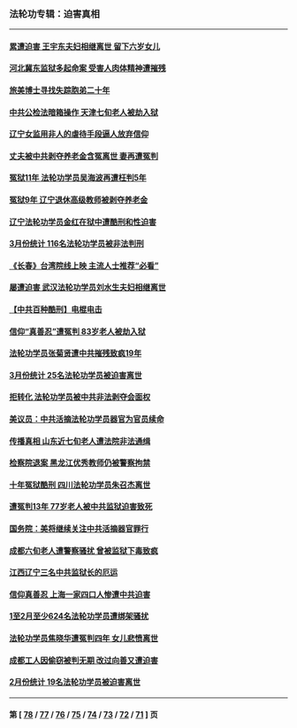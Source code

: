 ### 法轮功专辑：迫害真相
---
#### [累遭迫害 王宇东夫妇相继离世 留下六岁女儿](../../pages/nf4379/n13977555.md?04220430) 
#### [河北冀东监狱多起命案 受害人肉体精神遭摧残](../../pages/nf4379/n13976483.md?04220430) 
#### [旅美博士寻找失踪胞弟二十年](../../pages/nf4379/n13976318.md?04220430) 
#### [中共公检法暗箱操作 天津七旬老人被劫入狱](../../pages/nf4379/n13975097.md?04220430) 
#### [辽宁女监用非人的虐待手段逼人放弃信仰](../../pages/nf4379/n13972297.md?04220430) 
#### [丈夫被中共剥夺养老金含冤离世 妻再遭冤判](../../pages/nf4379/n13970514.md?04220430) 
#### [冤狱11年 法轮功学员吴海波再遭枉判5年](../../pages/nf4379/n13966760.md?04220430) 
#### [冤狱9年 辽宁退休高级教师被剥夺养老金](../../pages/nf4379/n13969844.md?04220430) 
#### [辽宁法轮功学员金红在狱中遭酷刑和性迫害](../../pages/nf4379/n13969049.md?04220430) 
#### [3月份统计 116名法轮功学员被非法判刑](../../pages/nf4379/n13967624.md?04220430) 
#### [《长春》台湾院线上映 主流人士推荐“必看”](../../pages/nf4379/n13967751.md?04220430) 
#### [屡遭迫害 武汉法轮功学员刘水生夫妇相继离世](../../pages/nf4379/n13965806.md?04220430) 
#### [【中共百种酷刑】电棍电击](../../pages/nf4379/n13964477.md?04220430) 
#### [信仰“真善忍”遭冤判 83岁老人被劫入狱](../../pages/nf4379/n13958286.md?04220430) 
#### [法轮功学员张菊贤遭中共摧残致疯19年](../../pages/nf4379/n13962633.md?04220430) 
#### [3月份统计 25名法轮功学员被迫害离世](../../pages/nf4379/n13963851.md?04220430) 
#### [拒转化 法轮功学员被中共非法剥夺会面权](../../pages/nf4379/n13961975.md?04220430) 
#### [美议员：中共活摘法轮功学员器官为官员续命](../../pages/nf4379/n13961550.md?04220430) 
#### [传播真相 山东近七旬老人遭法院非法通缉](../../pages/nf4379/n13961068.md?04220430) 
#### [检察院退案 黑龙江优秀教师仍被警察拘禁](../../pages/nf4379/n13960361.md?04220430) 
#### [十年冤狱酷刑 四川法轮功学员朱召杰离世](../../pages/nf4379/n13959794.md?04220430) 
#### [遭冤判13年 77岁老人被中共监狱迫害致死](../../pages/nf4379/n13953812.md?04220430) 
#### [国务院：美将继续关注中共活摘器官罪行](../../pages/nf4379/n13954656.md?04220430) 
#### [成都六旬老人遭警察骚扰 曾被监狱下毒致疯](../../pages/nf4379/n13952299.md?04220430) 
#### [江西辽宁三名中共监狱长的厄运](../../pages/nf4379/n13951740.md?04220430) 
#### [信仰真善忍 上海一家四口人惨遭中共迫害](../../pages/nf4379/n13950973.md?04220430) 
#### [1至2月至少624名法轮功学员遭绑架骚扰](../../pages/nf4379/n13950181.md?04220430) 
#### [法轮功学员焦晓华遭冤判四年 女儿悲愤离世](../../pages/nf4379/n13949614.md?04220430) 
#### [成都工人因偷窃被判无期 改过向善又遭迫害](../../pages/nf4379/n13948561.md?04220430) 
#### [2月份统计 19名法轮功学员被迫害离世](../../pages/nf4379/n13947335.md?04220430) 

---
#### 第 [ [78](./78.md?04220430) / [77](./77.md?04220430) / [76](./76.md?04220430) / [75](./75.md?04220430) / [74](./74.md?04220430) / [73](./73.md?04220430) / [72](./72.md?04220430) / [71](./71.md?04220430) ] 页
